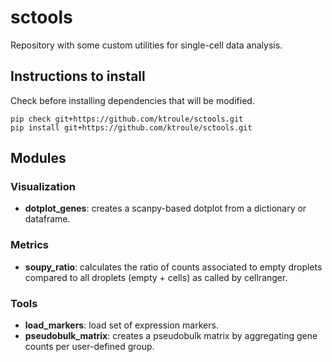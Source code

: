 # sctools

Repository with some custom utilities for single-cell data analysis.

## Instructions to install

Check before installing dependencies that will be modified.

```
pip check git+https://github.com/ktroule/sctools.git
pip install git+https://github.com/ktroule/sctools.git
```
## Modules

### Visualization
- **dotplot_genes**: creates a scanpy-based dotplot from a dictionary or dataframe.

### Metrics
- **soupy_ratio**: calculates the ratio of counts associated to empty droplets compared to all droplets (empty + cells) as called by cellranger.

### Tools
- **load_markers**: load set of expression markers.
- **pseudobulk_matrix**: creates a pseudobulk matrix by aggregating gene counts per user-defined group. 
